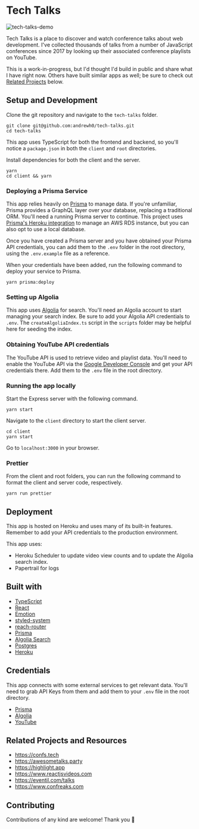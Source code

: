 # Tech Talks

![tech-talks-demo](https://user-images.githubusercontent.com/2905455/56312865-fedae580-6105-11e9-9079-9bbc27293a7e.gif)

Tech Talks is a place to discover and watch conference talks about web development. I've collected thousands of talks from a number of JavaScript conferences since 2017 by looking up their associated conference playlists on YouTube.

This is a work-in-progress, but I'd thought I'd build in public and share what I have right now. Others have built similar apps as well; be sure to check out [Related Projects](#related-projects) below.

## Setup and Development

Clone the git repository and navigate to the `tech-talks` folder.

```
git clone git@github.com:andrewh0/tech-talks.git
cd tech-talks
```

This app uses TypeScript for both the frontend and backend, so you'll notice a `package.json` in both the `client` and `root` directories.

Install dependencies for both the client and the server.

```
yarn
cd client && yarn
```

### Deploying a Prisma Service

This app relies heavily on [Prisma](https://www.prisma.io/) to manage data. If you're unfamiliar, Prisma provides a GraphQL layer over your database, replacing a traditional ORM. You'll need a running Prisma server to continue. This project uses [Prisma's Heroku integration](https://www.prisma.io/blog/heroku-integration-homihof6eifi) to manage an AWS RDS instance, but you can also opt to use a local database.

Once you have created a Prisma server and you have obtained your Prisma API credentials, you can add them to the `.env` folder in the root directory, using the `.env.example` file as a reference.

When your credentials have been added, run the following command to deploy your service to Prisma.

```
yarn prisma:deploy
```

### Setting up Algolia

This app uses [Algolia](https://www.algolia.com/) for search. You'll need an Algolia account to start managing your search index. Be sure to add your Algolia API credentials to `.env`. The `createAlgoliaIndex.ts` script in the `scripts` folder may be helpful here for seeding the index.

### Obtaining YouTube API credentials

The YouTube API is used to retrieve video and playlist data. You'll need to enable the YouTube API via the [Google Developer Console](https://console.developers.google.com) and get your API credentials there. Add them to the `.env` file in the root directory.

### Running the app locally

Start the Express server with the following command.

```
yarn start
```

Navigate to the `client` directory to start the client server.

```
cd client
yarn start
```

Go to `localhost:3000` in your browser.

### Prettier

From the client and root folders, you can run the following command to format the client and server code, respectively.

```
yarn run prettier
```

## Deployment

This app is hosted on Heroku and uses many of its built-in features.
Remember to add your API credentials to the production environment.

This app uses:

- Heroku Scheduler to update video view counts and to update the Algolia search index.
- Papertrail for logs

## Built with

- [TypeScript](https://www.typescriptlang.org/)
- [React](https://reactjs.org/)
- [Emotion](https://emotion.sh/docs/introduction/)
- [styled-system](https://styled-system.com/)
- [reach-router](https://reach.tech/)
- [Prisma](https://www.prisma.io/)
- [Algolia Search](https://www.algolia.com/)
- [Postgres](https://www.postgresql.org/)
- [Heroku](https://heroku.com/)

## Credentials

This app connects with some external services to get relevant data. You'll need to grab API Keys from them and add them to your `.env` file in the root directory.

- [Prisma](https://app.prisma.io/)
- [Algolia](https://www.algolia.com/manage/applications)
- [YouTube](https://console.cloud.google.com/apis/library/youtube.googleapis.com/)

## Related Projects and Resources

- https://confs.tech
- https://awesometalks.party
- https://highlight.app
- https://www.reactjsvideos.com
- https://eventil.com/talks
- https://www.confreaks.com

## Contributing

Contributions of any kind are welcome! Thank you 🙏
